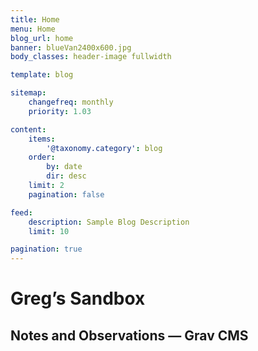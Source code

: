 ```yaml
---
title: Home
menu: Home
blog_url: home
banner: blueVan2400x600.jpg
body_classes: header-image fullwidth

template: blog

sitemap:
    changefreq: monthly
    priority: 1.03

content:
    items:
        '@taxonomy.category': blog
    order:
        by: date
        dir: desc
    limit: 2
    pagination: false

feed:
    description: Sample Blog Description
    limit: 10

pagination: true
---
```


# Greg&rsquo;s Sandbox
## Notes and Observations &mdash; Grav CMS
